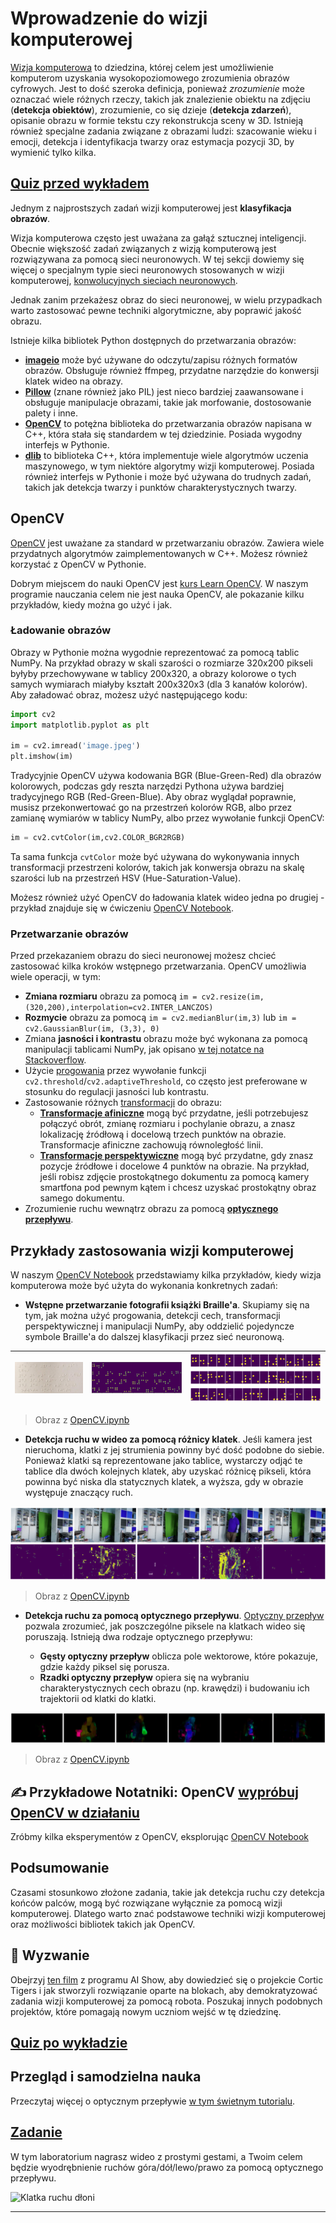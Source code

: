 <!--
CO_OP_TRANSLATOR_METADATA:
{
  "original_hash": "feeca98225cb420afc89415f24f63d92",
  "translation_date": "2025-09-23T13:52:01+00:00",
  "source_file": "lessons/4-ComputerVision/06-IntroCV/README.md",
  "language_code": "pl"
}
-->
# Wprowadzenie do wizji komputerowej

[Wizja komputerowa](https://wikipedia.org/wiki/Computer_vision) to dziedzina, której celem jest umożliwienie komputerom uzyskania wysokopoziomowego zrozumienia obrazów cyfrowych. Jest to dość szeroka definicja, ponieważ *zrozumienie* może oznaczać wiele różnych rzeczy, takich jak znalezienie obiektu na zdjęciu (**detekcja obiektów**), zrozumienie, co się dzieje (**detekcja zdarzeń**), opisanie obrazu w formie tekstu czy rekonstrukcja sceny w 3D. Istnieją również specjalne zadania związane z obrazami ludzi: szacowanie wieku i emocji, detekcja i identyfikacja twarzy oraz estymacja pozycji 3D, by wymienić tylko kilka.

## [Quiz przed wykładem](https://ff-quizzes.netlify.app/en/ai/quiz/11)

Jednym z najprostszych zadań wizji komputerowej jest **klasyfikacja obrazów**.

Wizja komputerowa często jest uważana za gałąź sztucznej inteligencji. Obecnie większość zadań związanych z wizją komputerową jest rozwiązywana za pomocą sieci neuronowych. W tej sekcji dowiemy się więcej o specjalnym typie sieci neuronowych stosowanych w wizji komputerowej, [konwolucyjnych sieciach neuronowych](../07-ConvNets/README.md).

Jednak zanim przekażesz obraz do sieci neuronowej, w wielu przypadkach warto zastosować pewne techniki algorytmiczne, aby poprawić jakość obrazu.

Istnieje kilka bibliotek Python dostępnych do przetwarzania obrazów:

* **[imageio](https://imageio.readthedocs.io/en/stable/)** może być używane do odczytu/zapisu różnych formatów obrazów. Obsługuje również ffmpeg, przydatne narzędzie do konwersji klatek wideo na obrazy.
* **[Pillow](https://pillow.readthedocs.io/en/stable/index.html)** (znane również jako PIL) jest nieco bardziej zaawansowane i obsługuje manipulacje obrazami, takie jak morfowanie, dostosowanie palety i inne.
* **[OpenCV](https://opencv.org/)** to potężna biblioteka do przetwarzania obrazów napisana w C++, która stała się standardem w tej dziedzinie. Posiada wygodny interfejs w Pythonie.
* **[dlib](http://dlib.net/)** to biblioteka C++, która implementuje wiele algorytmów uczenia maszynowego, w tym niektóre algorytmy wizji komputerowej. Posiada również interfejs w Pythonie i może być używana do trudnych zadań, takich jak detekcja twarzy i punktów charakterystycznych twarzy.

## OpenCV

[OpenCV](https://opencv.org/) jest uważane za standard w przetwarzaniu obrazów. Zawiera wiele przydatnych algorytmów zaimplementowanych w C++. Możesz również korzystać z OpenCV w Pythonie.

Dobrym miejscem do nauki OpenCV jest [kurs Learn OpenCV](https://learnopencv.com/getting-started-with-opencv/). W naszym programie nauczania celem nie jest nauka OpenCV, ale pokazanie kilku przykładów, kiedy można go użyć i jak.

### Ładowanie obrazów

Obrazy w Pythonie można wygodnie reprezentować za pomocą tablic NumPy. Na przykład obrazy w skali szarości o rozmiarze 320x200 pikseli byłyby przechowywane w tablicy 200x320, a obrazy kolorowe o tych samych wymiarach miałyby kształt 200x320x3 (dla 3 kanałów kolorów). Aby załadować obraz, możesz użyć następującego kodu:

```python
import cv2
import matplotlib.pyplot as plt

im = cv2.imread('image.jpeg')
plt.imshow(im)
```

Tradycyjnie OpenCV używa kodowania BGR (Blue-Green-Red) dla obrazów kolorowych, podczas gdy reszta narzędzi Pythona używa bardziej tradycyjnego RGB (Red-Green-Blue). Aby obraz wyglądał poprawnie, musisz przekonwertować go na przestrzeń kolorów RGB, albo przez zamianę wymiarów w tablicy NumPy, albo przez wywołanie funkcji OpenCV:

```python
im = cv2.cvtColor(im,cv2.COLOR_BGR2RGB)
```

Ta sama funkcja `cvtColor` może być używana do wykonywania innych transformacji przestrzeni kolorów, takich jak konwersja obrazu na skalę szarości lub na przestrzeń HSV (Hue-Saturation-Value).

Możesz również użyć OpenCV do ładowania klatek wideo jedna po drugiej - przykład znajduje się w ćwiczeniu [OpenCV Notebook](OpenCV.ipynb).

### Przetwarzanie obrazów

Przed przekazaniem obrazu do sieci neuronowej możesz chcieć zastosować kilka kroków wstępnego przetwarzania. OpenCV umożliwia wiele operacji, w tym:

* **Zmiana rozmiaru** obrazu za pomocą `im = cv2.resize(im, (320,200),interpolation=cv2.INTER_LANCZOS)`
* **Rozmycie** obrazu za pomocą `im = cv2.medianBlur(im,3)` lub `im = cv2.GaussianBlur(im, (3,3), 0)`
* Zmiana **jasności i kontrastu** obrazu może być wykonana za pomocą manipulacji tablicami NumPy, jak opisano [w tej notatce na Stackoverflow](https://stackoverflow.com/questions/39308030/how-do-i-increase-the-contrast-of-an-image-in-python-opencv).
* Użycie [progowania](https://docs.opencv.org/4.x/d7/d4d/tutorial_py_thresholding.html) przez wywołanie funkcji `cv2.threshold`/`cv2.adaptiveThreshold`, co często jest preferowane w stosunku do regulacji jasności lub kontrastu.
* Zastosowanie różnych [transformacji](https://docs.opencv.org/4.5.5/da/d6e/tutorial_py_geometric_transformations.html) do obrazu:
    - **[Transformacje afiniczne](https://docs.opencv.org/4.5.5/d4/d61/tutorial_warp_affine.html)** mogą być przydatne, jeśli potrzebujesz połączyć obrót, zmianę rozmiaru i pochylanie obrazu, a znasz lokalizację źródłową i docelową trzech punktów na obrazie. Transformacje afiniczne zachowują równoległość linii.
    - **[Transformacje perspektywiczne](https://medium.com/analytics-vidhya/opencv-perspective-transformation-9edffefb2143)** mogą być przydatne, gdy znasz pozycje źródłowe i docelowe 4 punktów na obrazie. Na przykład, jeśli robisz zdjęcie prostokątnego dokumentu za pomocą kamery smartfona pod pewnym kątem i chcesz uzyskać prostokątny obraz samego dokumentu.
* Zrozumienie ruchu wewnątrz obrazu za pomocą **[optycznego przepływu](https://docs.opencv.org/4.5.5/d4/dee/tutorial_optical_flow.html)**.

## Przykłady zastosowania wizji komputerowej

W naszym [OpenCV Notebook](OpenCV.ipynb) przedstawiamy kilka przykładów, kiedy wizja komputerowa może być użyta do wykonania konkretnych zadań:

* **Wstępne przetwarzanie fotografii książki Braille'a**. Skupiamy się na tym, jak można użyć progowania, detekcji cech, transformacji perspektywicznej i manipulacji NumPy, aby oddzielić pojedyncze symbole Braille'a do dalszej klasyfikacji przez sieć neuronową.

![Obraz Braille'a](../../../../../translated_images/braille.341962ff76b1bd7044409371d3de09ced5028132aef97344ea4b7468c1208126.pl.jpeg) | ![Obraz Braille'a po przetworzeniu](../../../../../translated_images/braille-result.46530fea020b03c76aac532d7d6eeef7f6fb35b55b1001cd21627907dabef3ed.pl.png) | ![Symbole Braille'a](../../../../../translated_images/braille-symbols.0159185ab69d533909dc4d7d26a1971b51401c6a80eb3a5584f250ea880af88b.pl.png)
----|-----|-----

> Obraz z [OpenCV.ipynb](OpenCV.ipynb)

* **Detekcja ruchu w wideo za pomocą różnicy klatek**. Jeśli kamera jest nieruchoma, klatki z jej strumienia powinny być dość podobne do siebie. Ponieważ klatki są reprezentowane jako tablice, wystarczy odjąć te tablice dla dwóch kolejnych klatek, aby uzyskać różnicę pikseli, która powinna być niska dla statycznych klatek, a wyższa, gdy w obrazie występuje znaczący ruch.

![Obraz klatek wideo i różnic klatek](../../../../../translated_images/frame-difference.706f805491a0883c938e16447bf5eb2f7d69e812c7f743cbe7d7c7645168f81f.pl.png)

> Obraz z [OpenCV.ipynb](OpenCV.ipynb)

* **Detekcja ruchu za pomocą optycznego przepływu**. [Optyczny przepływ](https://docs.opencv.org/3.4/d4/dee/tutorial_optical_flow.html) pozwala zrozumieć, jak poszczególne piksele na klatkach wideo się poruszają. Istnieją dwa rodzaje optycznego przepływu:

   - **Gęsty optyczny przepływ** oblicza pole wektorowe, które pokazuje, gdzie każdy piksel się porusza.
   - **Rzadki optyczny przepływ** opiera się na wybraniu charakterystycznych cech obrazu (np. krawędzi) i budowaniu ich trajektorii od klatki do klatki.

![Obraz optycznego przepływu](../../../../../translated_images/optical.1f4a94464579a83a10784f3c07fe7228514714b96782edf50e70ccd59d2d8c4f.pl.png)

> Obraz z [OpenCV.ipynb](OpenCV.ipynb)

## ✍️ Przykładowe Notatniki: OpenCV [wypróbuj OpenCV w działaniu](OpenCV.ipynb)

Zróbmy kilka eksperymentów z OpenCV, eksplorując [OpenCV Notebook](OpenCV.ipynb)

## Podsumowanie

Czasami stosunkowo złożone zadania, takie jak detekcja ruchu czy detekcja końców palców, mogą być rozwiązane wyłącznie za pomocą wizji komputerowej. Dlatego warto znać podstawowe techniki wizji komputerowej oraz możliwości bibliotek takich jak OpenCV.

## 🚀 Wyzwanie

Obejrzyj [ten film](https://docs.microsoft.com/shows/ai-show/ai-show--2021-opencv-ai-competition--grand-prize-winners--cortic-tigers--episode-32?WT.mc_id=academic-77998-cacaste) z programu AI Show, aby dowiedzieć się o projekcie Cortic Tigers i jak stworzyli rozwiązanie oparte na blokach, aby demokratyzować zadania wizji komputerowej za pomocą robota. Poszukaj innych podobnych projektów, które pomagają nowym uczniom wejść w tę dziedzinę.

## [Quiz po wykładzie](https://ff-quizzes.netlify.app/en/ai/quiz/12)

## Przegląd i samodzielna nauka

Przeczytaj więcej o optycznym przepływie [w tym świetnym tutorialu](https://learnopencv.com/optical-flow-in-opencv/).

## [Zadanie](lab/README.md)

W tym laboratorium nagrasz wideo z prostymi gestami, a Twoim celem będzie wyodrębnienie ruchów góra/dół/lewo/prawo za pomocą optycznego przepływu.

<img src="images/palm-movement.png" width="30%" alt="Klatka ruchu dłoni"/>

---

